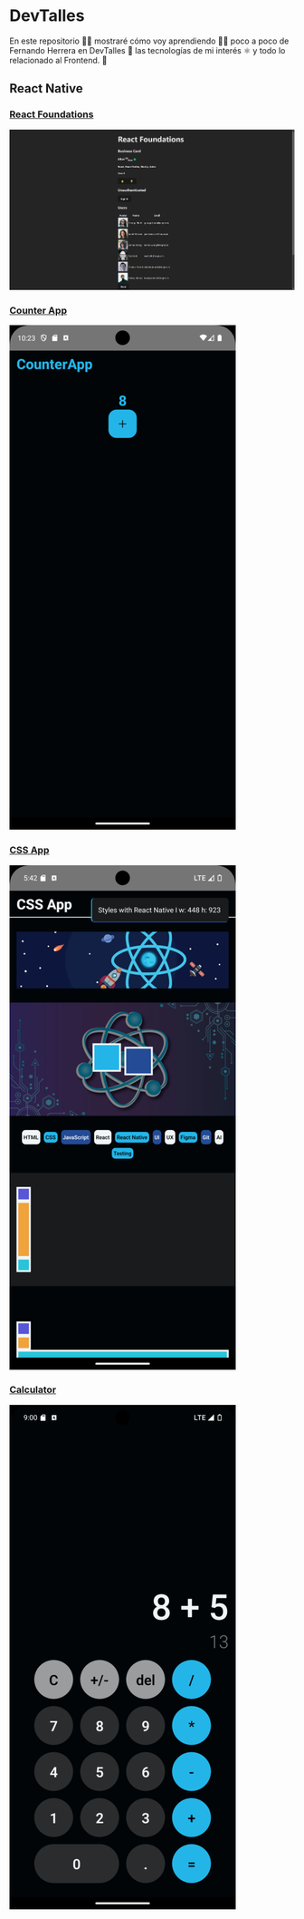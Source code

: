 # DevTalles

En este repositorio 👨‍💻 mostraré cómo voy aprendiendo 👨‍🏫 poco a poco de Fernando Herrera en DevTalles 🚀 las tecnologías de mi interés ⚛️ y todo lo relacionado al Frontend. 🌌

## React Native

### [React Foundations](https://github.com/elliotgaramendi/devtalles/tree/develop/react-native/01-react-foundations)

[![React Foundations](./react-native/01-react-foundations/public/rn-01-react-foundations.png)](https://github.com/elliotgaramendi/devtalles/tree/develop/react-native/01-react-foundations)

### [Counter App](https://github.com/elliotgaramendi/devtalles/tree/develop/react-native/02-CounterApp)

[![Counter App](./react-native/02-CounterApp/rn-02-CounterApp.png)](https://github.com/elliotgaramendi/devtalles/tree/develop/react-native/02-CounterApp)

### [CSS App](https://github.com/elliotgaramendi/devtalles/tree/develop/react-native/03-CSSApp)

[![CSS App](./react-native/03-CSSApp/rn-03-CSSApp.png)](https://github.com/elliotgaramendi/devtalles/tree/develop/react-native/03-CSSApp)

### [Calculator](https://github.com/elliotgaramendi/devtalles/tree/develop/react-native/04-Calculator)

[![Calculator](./react-native/04-Calculator/rn-04-Calculator.png)](https://github.com/elliotgaramendi/devtalles/tree/develop/react-native/04-Calculator)